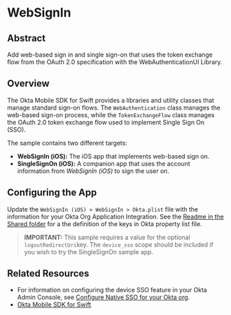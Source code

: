 # WebSignIn

## Abstract

Add web-based sign in and single sign-on that uses the token exchange flow from the OAuth 2.0 specification with the WebAuthenticationUI Library.

## Overview

The Okta Mobile SDK for Swift provides a libraries and utility classes that manage standard sign-on flows. The `WebAuthentication` class manages the web-based sign-on process, while the `TokenExchangeFlow` class manages the OAuth 2.0 token exchange flow used to implement Single Sign On (SSO).

The sample contains two different targets:

- **WebSignIn (iOS):** The iOS app that implements web-based sign on.
- **SingleSignOn (iOS):** A companion app that uses the account information from _WebSignIn (iOS)_ to sign the user on.

## Configuring the App

Update the `WebSignIn (iOS) > WebSignIn > Okta.plist` file with the information for your Okta Org Application Integration. See the [Readme in the Shared folder](../Shared/README#okta_property_list) for a the definition of the keys in Okta property list file.

> **IMPORTANT:** This sample requires a value for the optional `logoutRedirectUri`key. The `device_sso` scope should be included if you wish to try the SingleSignOn sample app.
   
## Related Resources

- For information on configuring the device SSO feature in your Okta Admin Console, see [Configure Native SSO for your Okta org](https://developer.okta.com/docs/guides/configure-native-sso/-/main/#configure-native-sso-for-your-okta-org).
- [Okta Mobile SDK for Swift](https://github.com/okta/okta-mobile-swift)
